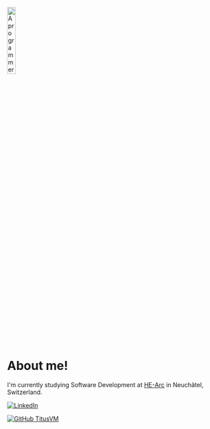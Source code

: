 <img src="https://user-images.githubusercontent.com/114073517/221203671-d0544fbe-6446-4131-b6bb-9e910368ddef.png" width=20% title="A programmer in ancient Greece, XVth century, colorised">

# About me!


I'm currently studying Software Development at [HE-Arc](https://github.com/HE-Arc) in Neuchâtel, Switzerland. 

[![LinkedIn](https://img.shields.io/badge/linkedin-%230077B5.svg?style=flat-square&logo=Linkedin&logoColor=white&link=https://www.linkedin.com/in/titus-abele-13265821b/)](https://www.linkedin.com/in/titus-abele-13265821b/)

[![GitHub TitusVM](https://img.shields.io/github/followers/TitusVM?label=Follow&style=social)](https://github.com/TitusVM)

